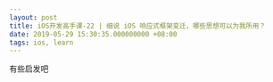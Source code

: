 ```yaml
---
layout: post
title: iOS开发高手课-22 | 细说 iOS 响应式框架变迁，哪些思想可以为我所用？
date: 2019-05-29 15:30:35.000000000 +08:00
tags: ios, learn
---
```


有些启发吧